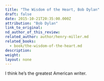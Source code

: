 ```yaml
---
title: "The Wisdom of the Heart, Bob Dylan"
draft: false
date: 2015-10-21T20:35:00.000Z
attribution: "Bob Dylan"
link_to_original:
nd_author_of_this_review:
related_author: author/henry-miller.md
related_books:
  - book/the-wisdom-of-the-heart.md
description:
weight:
layout: none
---
```

I think he’s the greatest American writer.

